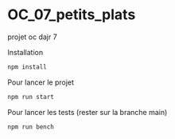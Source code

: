 # OC_07_petits_plats
projet oc dajr 7

Installation
```bash
npm install
```

Pour lancer le projet
```bash
npm run start
```

Pour lancer les tests (rester sur la branche main)
```bash
npm run bench
```
